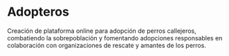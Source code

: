# Adopteros
Creación de plataforma online para adopción de perros callejeros, combatiendo la sobrepoblación y fomentando adopciones responsables en colaboración con organizaciones de rescate y amantes de los perros.

